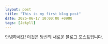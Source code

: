 ```yaml
---
layout: post
title: "This is my first blog post"
date: 2025-06-17 10:00:00 +0900
tags: [Jekyll]
---
```


안녕하세요! 이것은 당신의 새로운 블로그 포스트입니다.
